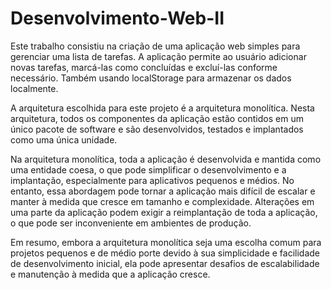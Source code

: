 # Desenvolvimento-Web-II
Este trabalho consistiu na criação de uma aplicação web simples para gerenciar uma lista de tarefas. A aplicação permite ao usuário adicionar novas tarefas, marcá-las como concluídas e excluí-las conforme necessário. Também usando localStorage para armazenar os dados localmente.

A arquitetura escolhida para este projeto é a arquitetura monolítica. Nesta arquitetura, todos os componentes da aplicação estão contidos em um único pacote de software e são desenvolvidos, testados e implantados como uma única unidade. 

Na arquitetura monolítica, toda a aplicação é desenvolvida e mantida como uma entidade coesa, o que pode simplificar o desenvolvimento e a implantação, especialmente para aplicativos pequenos e médios. No entanto, essa abordagem pode tornar a aplicação mais difícil de escalar e manter à medida que cresce em tamanho e complexidade. Alterações em uma parte da aplicação podem exigir a reimplantação de toda a aplicação, o que pode ser inconveniente em ambientes de produção.

Em resumo, embora a arquitetura monolítica seja uma escolha comum para projetos pequenos e de médio porte devido à sua simplicidade e facilidade de desenvolvimento inicial, ela pode apresentar desafios de escalabilidade e manutenção à medida que a aplicação cresce.






